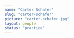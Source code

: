 ```yaml
---
name: "Carter Schafer"
slug: "carter-schafer"
picture: "carter-schafer.jpg"
layout: people
status: "practice"
---
```


